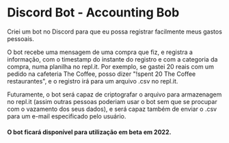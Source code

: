 # Discord Bot - Accounting Bob

Criei um bot no Discord para que eu possa registrar facilmente meus gastos pessoais. 

O bot recebe uma mensagem de uma compra que fiz, e registra a informação, com o timestamp do instante do registro e com a categoria da compra, numa planilha no repl.it. Por exemplo, se gastei 20 reais com um pedido na cafeteria The Coffee, posso dizer "!spent 20 The Coffee restaurantes", e o registro irá para um arquivo .csv no repl.it. 

Futuramente, o bot será capaz de criptografar o arquivo para armazenagem no repl.it (assim outras pessoas poderiam usar o bot sem que se procupar com o vazamento dos seus dados), e será capaz também de enviar o .csv para um e-mail especificado pelo usuário. 

#### O bot ficará disponível para utilização em beta em 2022.
